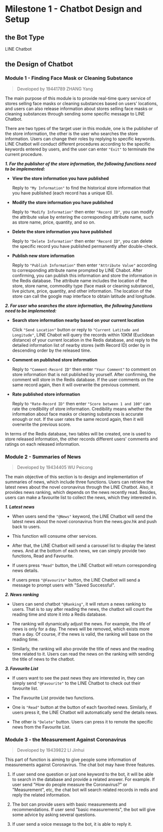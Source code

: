 # Milestone 1 - Chatbot Design and Setup

## the Bot Type

LINE Chatbot

## the Design of Chatbot

### Module 1 - Finding Face Mask or Cleaning Substance

>Developed by 19441789 ZHANG Yang

The main purpose of this module is to provide real-time query service of stores selling face masks or cleaning substances based on users' locations, and users can also release information about stores selling face masks or cleaning substances through sending some specific message to LINE Chatbot.

There are two types of the target user in this module, one is the publisher of the store information, the other is the user who searches the store information. Users can change their roles by replying to specific keywords. LINE Chatbot will conduct different procedures according to the specific keywords entered by users, and the user can enter `"Exit"` to terminate the current procedure.

***1. For the publisher of the store information, the following functions need to be implemented:***

* **View the store information you have published**
    
    Reply to `"My Information"` to find the historical store information that you have published (each record has a unique ID).

* **Modify the store information you have published**
    
    Reply to `"Modify Information"` then enter `"Record ID"`, you can modify the attribute value by entering the corresponding attribute name, such as store name, price, quantity, and so on.

* **Delete the store information you have published**

    Reply to `"Delete Information"` then enter `"Record ID"`, you can delete the specific record you have published permanently after double-check.

* **Publish new store information**

    Reply to `"Publish Information"` then enter `"Attribute Value"` according to corresponding attribute name prompted by LINE Chabot. After confirming, you can publish this information and store the information in the Redis database. The attribute name includes the location of the store, store name, commodity type (face mask or cleaning substance), live picture, price, quantity, and other information. The location of the store can call the google map interface to obtain latitude and longitude.

***2. For user who searches the store information, the following functions need to be implemented:***

* **Search store information nearby based on your current location**

    Click `"Send Location"` button or reply to `"Current Latitude and Longitude"`, LINE Chabot will query the records within 10KM (Euclidean distance) of your current location in the Redis database, and reply to the detailed information list of nearby stores (with Record ID) order by in descending order by the released time.

* **Comment on published store information**

    Reply to `"Comment-Record ID"` then enter `"Your Comment"` to comment on store information that is not published by yourself. After confirming, the comment will store in the Redis database. If the user comments on the same record again, then it will overwrite the previous comment.

* **Rate published store information**

    Reply to `"Rate-Record ID"` then enter `"Score between 1 and 100"` can rate the credibility of store information. Credibility means whether the information about face masks or cleaning substances is accurate enough or not. If the user rates the same record again, then it will overwrite the previous score.

In terms of the Redis database, two tables will be created, one is used to store released information, the other records different users' comments and ratings on each released information.

### Module 2 - Summaries of News

>Developed by 19434405 WU Peicong

The main objective of this section is to design and implementation of summaries of news, which include three functions. Users can retrieve the latest news about the novel coronavirus through the LINE Chatbot. Also, it provides news ranking, which depends on the news recently read. Besides, users can make a favourite list to collect the news, which they interested in.

***1. Latest news***
 
* When users send the `"@News"` keyword, the LINE Chatbot will send the latest news about the novel coronavirus from the news.gov.hk and push back to users.

* This function will consume other services.

* After that, the LINE Chatbot will send a carousel list to display the latest news. And at the bottom of each news, we can simply provide two functions, Read and Favourite.

* If users press `"Read"` button, the LINE Chatbot will return corresponding news details.

* If users press `"@Favourite"` button, the LINE Chatbot will send a message to prompt users with "Saved Successful". 

***2. News ranking***
 
* Users can send chatbot `"@Ranking"`, it will return a news ranking to users. That is to say after reading the news, the chatbot will count the reading time and store it into a Redis database.

* The ranking will dynamically adjust the news. For example, the life of news is only for a day. The news will be removed, which exists more than a day. Of course, if the news is valid, the ranking will base on the reading time.

* Similarly, the ranking will also provide the title of news and the reading time related to it. Users can read the news on the ranking with sending the title of news to the chatbot.

***3. Favourite List***

* If users want to see the past news they are interested in, they can simply send `"@Favourite"` to the LINE Chatbot to check out their favourite list.

* The Favourite List provide two functions. 

* One is `"Read"` button at the button of each favorited news. Similarly, if users press it, the LINE Chatbot will automatically send the details news. 

* The other is `"Delete"` button. Users can press it to remote the specific news from the Favourite List.

### Module 3 - the Measurement Against Coronavirus

>Developed by 19439822 LI Jinhui

This part of function is aiming to give people some information of measurements against Coronavirus. The chat bot may have three features. 

1. If user send one question or just one keyword to the bot, it will be able to search in the database and provide a related answer. For example. If user send "How do people measure the Coronavirus?" or "Measurement", etc, the chat bot will search related records in redis and reply the related information. 

2. The bot can provide users with basic measurements and recommendations. If user send "basic measurements", the bot will give some advice by asking several questions.
 
3. If user send a voice message to the bot, it is able to reply it.

